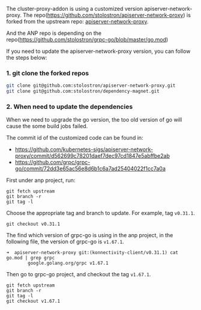 The cluster-proxy-addon is using a customized version apiserver-network-proxy. The repo(https://github.com/stolostron/apiserver-network-proxy) is forked from the upstream repo: [apiserver-network-proxy](https://github.com/kubernetes-sigs/apiserver-network-proxy/tree/v0.1.10).

And the ANP repo is depending on the repo(https://github.com/stolostron/grpc-go/blob/master/go.mod)

If you need to update the apiserver-network-proxy version, you can follow the steps below:

### 1. git clone the forked repos
```bash
git clone git@github.com:stolostron/apiserver-network-proxy.git
git clone git@github.com:stolostron/dependency-magnet.git
```

### 2. When need to update the dependencies

When we need to upgrade the go version, the too old version of go will cause the some build jobs failed.

The commit id of the customized code can be found in:
* https://github.com/kubernetes-sigs/apiserver-network-proxy/commit/d562699c78201daef7dec97cd1847e5abffbe2ab
* https://github.com/grpc/grpc-go/commit/72dd3e65ac56e8d6b1c6a7ad25404022f1cc7a0a

First under anp project, run:

```
git fetch upstream
git branch -r
git tag -l
```

Choose the appropriate tag and branch to update. For example, tag `v0.31.1`.

```
git checkout v0.31.1
```

The find which version of grpc-go is using in the anp project, in the following file, the version of grpc-go is `v1.67.1`.

```
➜  apiserver-network-proxy git:(konnectivity-client/v0.31.1) cat go.mod | grep grpc
        google.golang.org/grpc v1.67.1
```

Then go to grpc-go project, and checkout the tag `v1.67.1`.

```
git fetch upstream
git branch -r
git tag -l
git checkout v1.67.1
```
